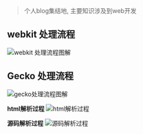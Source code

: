 > 个人blog集结地, 主要知识涉及到web开发

## webkit 处理流程
![webkit 处理流程图解](https://www.html5rocks.com/zh/tutorials/internals/howbrowserswork/webkitflow.png)

## Gecko 处理流程
![gecko处理流程图解](https://www.html5rocks.com/zh/tutorials/internals/howbrowserswork/image008.jpg)

**html解析过程**
![html解析过程](https://www.html5rocks.com/zh/tutorials/internals/howbrowserswork/image011.png)

**源码解析过程**
![源码解析过程](https://www.html5rocks.com/zh/tutorials/internals/howbrowserswork/image013.png)






















































